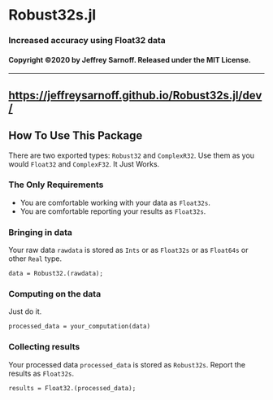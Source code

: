 # Robust32s.jl
### Increased accuracy using Float32 data

#### Copyright ©2020 by Jeffrey Sarnoff.  Released under the MIT License.

----
https://jeffreysarnoff.github.io/Robust32s.jl/dev/
----

## How To Use This Package

There are two exported types: `Robust32` and `ComplexR32`.  Use them as you would `Float32` and `ComplexF32`.
It Just Works.

### The Only Requirements

- You are comfortable working with your data as `Float32s`.
- You are comfortable reporting your results as `Float32s`.

### Bringing in data

Your raw data `rawdata` is stored as `Ints` or as `Float32s` or as `Float64s` or other `Real` type.

`data = Robust32.(rawdata);`

### Computing on the data

Just do it.

`processed_data = your_computation(data)`

### Collecting results

Your processed data `processed_data` is stored as `Robust32s`. Report the results as `Float32s`.

`results = Float32.(processed_data);`


